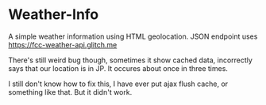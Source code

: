 # Weather-Info

A simple weather information using HTML geolocation.
JSON endpoint uses <https://fcc-weather-api.glitch.me>

There's still weird bug though, sometimes it show cached data, incorrectly says that our location is in JP. It occures about once in three times.

I still don't know how to fix this, I have ever put ajax flush cache, or something like that. But it didn't work.